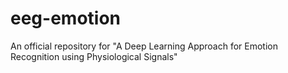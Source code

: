 # eeg-emotion
An official repository for "A Deep Learning Approach for Emotion Recognition using Physiological Signals"
